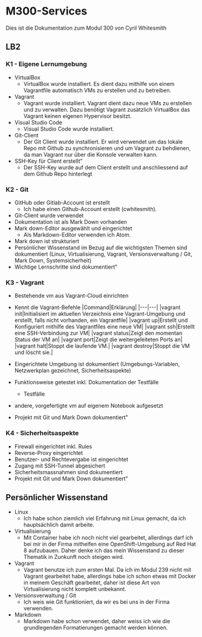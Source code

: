 # M300-Services

Dies ist die Dokumentation zum Modul 300 von Cyril Whitesmith

## LB2
### K1 - Eigene Lernumgebung
* VirtualBox
  * VirtualBox wurde installiert. Es dient dazu mithilfe von einem Vagrantfile automatisch VMs zu erstellen und zu betreiben.  
* Vagrant
  * Vagrant wurde installiert. Vagrant dient dazu neue VMs zu erstellen und zu verwalten. Dazu benötigt Vagrant zusätzlich VirtualBox das Vagrant keinen eigenen Hypervisor besitzt.
* Visual Studio Code
  * Visual Studio Code wurde installiert.
* Git-Client
  * Der Git Client wurde installiert. Er wird verwendet um das lokale Repo mit Github zu synchronisieren und um Vagrant zu behdienen, da man Vagrant nur über die Konsole verwalten kann.
* SSH-Key für Client erstellt"
  * Der SSH-Key wurde auf dem Client erstellt und anschliessend auf dem Github Repo hinterlegt

### K2 - Git
* GitHub oder Gitlab-Account ist erstellt
  * Ich habe einen Github-Account erstellt (cwhitesmith).
* Git-Client wurde verwendet
* Dokumentation ist als Mark Down vorhanden
* Mark down-Editor ausgewählt und eingerichtet
  * Als Markdown-Editor verwenden ich Atom.
* Mark down ist strukturiert
* Persönlicher Wissenstand im Bezug auf die wichtigsten Themen sind dokumentiert (Linux, Virtualisierung, Vagrant, Versionsverwaltung / Git, Mark Down, Systemsicherheit)
* Wichtige Lernschritte sind dokumentiert"

### K3 - Vagrant
* Bestehende vm aus Vagrant-Cloud einrichten
* Kennt die Vagrant-Befehle
|Command|Erklärung|
|---|---|
|vagrant init|Initialisiert im aktuellen Verzeichnis eine Vagrant-Umgebung und erstellt, falls nicht vorhanden, ein Vagrantfile|
|vagrant up|Erstellt und Konfiguriert mithilfe des Vagrantfiles eine neue VM|
|vagrant ssh|Erstellt eine SSH-Verbindung zur VM|
|vagrant status|Zeigt den momentan Status der VM an|
|vagrant port|Zeigt die weitergeleiteten Ports an|
|vagrant halt|Stoppt die laufende VM.|
|vagrant destroy|Stoppt die VM und löscht sie.|

* Eingerichtete Umgebung ist dokumentiert (Umgebungs-Variablen, Netzwerkplan gezeichnet, Sicherheitsaspekte)
* Funktionsweise getestet inkl. Dokumentation der Testfälle
  * Testfälle
* andere, vorgefertigte vm auf eigenem Notebook aufgesetzt
* Projekt mit Git und Mark Down dokumentiert"

### K4 - Sicherheitsaspekte
* Firewall eingerichtet inkl. Rules
* Reverse-Proxy eingerichtet
* Benutzer- und Rechtevergabe ist eingerichtet
* Zugang mit SSH-Tunnel abgesichert
* Sicherheitsmassnahmen sind dokumentiert
* Projekt mit Git und Mark Down dokumentiert"

## Persönlicher Wissenstand
* Linux
  * Ich habe schon ziemlich viel Erfahrung mit Linux gemacht, da ich hauptsächlich damit arbeite.
* Virtualisierung
  * Mit Container habe ich noch nicht viel gearbeitet, allerdings darf ich bei mir in der Firma mithelfen eine OpenShift-Umgebung auf Red Hat 8 aufzubauen. Daher denke ich das mein Wissenstand zu dieser Thematik in Zunkunft noch steigen wird.  
* Vagrant
  * Vagrant benutze ich zum ersten Mal. Da ich im Modul 239 nicht mit Vagrant gearbeitet habe, allerdings habe ich schon etwas mit Docker in meinem Geschäft gearbeitet, daher ist diese Art von Virtualisierung nicht komplett unbekannt.
* Versionsverwaltung / Git
  * Ich weis wie Git funktioniert, da wir es bei uns in der Firma verwenden.
* Markdown
  * Markdown habe schon verwendet, daher weiss ich wie die grundlegenden Formatierungen gemacht werden können.
